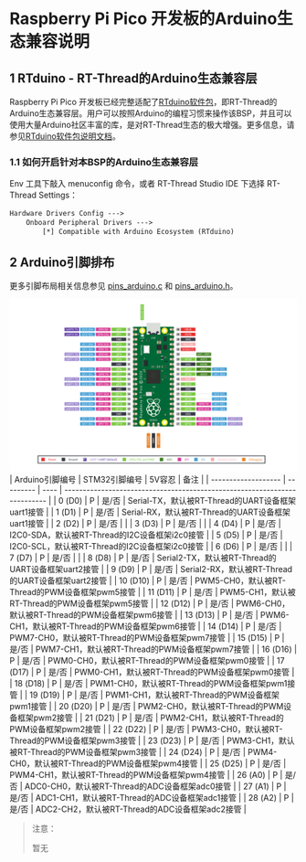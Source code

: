 # Raspberry Pi Pico 开发板的Arduino生态兼容说明

## 1 RTduino - RT-Thread的Arduino生态兼容层

Raspberry Pi Pico 开发板已经完整适配了[RTduino软件包](https://github.com/RTduino/RTduino)，即RT-Thread的Arduino生态兼容层。用户可以按照Arduino的编程习惯来操作该BSP，并且可以使用大量Arduino社区丰富的库，是对RT-Thread生态的极大增强。更多信息，请参见[RTduino软件包说明文档](https://github.com/RTduino/RTduino)。

### 1.1 如何开启针对本BSP的Arduino生态兼容层

Env 工具下敲入 menuconfig 命令，或者 RT-Thread Studio IDE 下选择 RT-Thread Settings：

```Kconfig
Hardware Drivers Config --->
    Onboard Peripheral Drivers --->
        [*] Compatible with Arduino Ecosystem (RTduino)
```

## 2 Arduino引脚排布

更多引脚布局相关信息参见 [pins_arduino.c](pins_arduino.c) 和 [pins_arduino.h](pins_arduino.h)。

![Pico-Pinout](images/Pico-R3-Pinout-1719757322245-1.svg)
| Arduino引脚编号  | STM32引脚编号 | 5V容忍 | 备注  |
| ------------------- | --------- | ---- | ------------------------------------------------------------------------- |
| 0 (D0) | P | 是/否 | Serial-TX，默认被RT-Thread的UART设备框架uart1接管 |
| 1 (D1) | P | 是/否 | Serial-RX，默认被RT-Thread的UART设备框架uart1接管 |
| 2 (D2) | P | 是/否 |  |
| 3 (D3) | P | 是/否 |  |
| 4 (D4) | P | 是/否 | I2C0-SDA，默认被RT-Thread的I2C设备框架i2c0接管 |
| 5 (D5) | P | 是/否 | I2C0-SCL，默认被RT-Thread的I2C设备框架i2c0接管 |
| 6 (D6) | P | 是/否 |  |
| 7 (D7) | P | 是/否 |  |
| 8 (D8) | P | 是/否 | Serial2-TX，默认被RT-Thread的UART设备框架uart2接管 |
| 9 (D9) | P | 是/否 | Serial2-RX，默认被RT-Thread的UART设备框架uart2接管 |
| 10 (D10) | P | 是/否 | PWM5-CH0，默认被RT-Thread的PWM设备框架pwm5接管 |
| 11 (D11) | P | 是/否 | PWM5-CH1，默认被RT-Thread的PWM设备框架pwm5接管 |
| 12 (D12) | P | 是/否 | PWM6-CH0，默认被RT-Thread的PWM设备框架pwm6接管 |
| 13 (D13) | P | 是/否 | PWM6-CH1，默认被RT-Thread的PWM设备框架pwm6接管 |
| 14 (D14) | P | 是/否 | PWM7-CH0，默认被RT-Thread的PWM设备框架pwm7接管 |
| 15 (D15) | P | 是/否 | PWM7-CH1，默认被RT-Thread的PWM设备框架pwm7接管 |
| 16 (D16) | P | 是/否 | PWM0-CH0，默认被RT-Thread的PWM设备框架pwm0接管 |
| 17 (D17) | P | 是/否 | PWM0-CH1，默认被RT-Thread的PWM设备框架pwm0接管 |
| 18 (D18) | P | 是/否 | PWM1-CH0，默认被RT-Thread的PWM设备框架pwm1接管 |
| 19 (D19) | P | 是/否 | PWM1-CH1，默认被RT-Thread的PWM设备框架pwm1接管 |
| 20 (D20) | P | 是/否 | PWM2-CH0，默认被RT-Thread的PWM设备框架pwm2接管 |
| 21 (D21) | P | 是/否 | PWM2-CH1，默认被RT-Thread的PWM设备框架pwm2接管 |
| 22 (D22) | P | 是/否 | PWM3-CH0，默认被RT-Thread的PWM设备框架pwm3接管 |
| 23 (D23) | P | 是/否 | PWM3-CH1，默认被RT-Thread的PWM设备框架pwm3接管 |
| 24 (D24) | P | 是/否 | PWM4-CH0，默认被RT-Thread的PWM设备框架pwm4接管 |
| 25 (D25) | P | 是/否 | PWM4-CH1，默认被RT-Thread的PWM设备框架pwm4接管 |
| 26 (A0) | P | 是/否 | ADC0-CH0，默认被RT-Thread的ADC设备框架adc0接管 |
| 27 (A1) | P | 是/否 | ADC1-CH1，默认被RT-Thread的ADC设备框架adc1接管 |
| 28 (A2) | P | 是/否 | ADC2-CH2，默认被RT-Thread的ADC设备框架adc2接管 |

> 注意：
>
> 暂无
